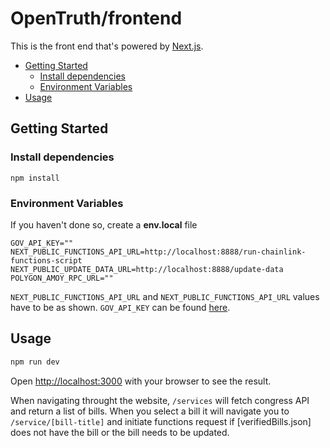 # OpenTruth/frontend

This is the front end that's powered by [Next.js](https://nextjs.org/).

- [Getting Started](#getting-started)
  - [Install dependencies](#install-dependencies)
  - [Environment Variables](#environment-variables)
- [Usage](#usage)

## Getting Started

### Install dependencies

```
npm install
```

### Environment Variables

If you haven't done so, create a **env.local** file

```
GOV_API_KEY=""
NEXT_PUBLIC_FUNCTIONS_API_URL=http://localhost:8888/run-chainlink-functions-script
NEXT_PUBLIC_UPDATE_DATA_URL=http://localhost:8888/update-data
POLYGON_AMOY_RPC_URL=""
```

`NEXT_PUBLIC_FUNCTIONS_API_URL` and `NEXT_PUBLIC_FUNCTIONS_API_URL` values have to be as shown.
`GOV_API_KEY` can be found [here](https://api.congress.gov/sign-up/).

## Usage

```bash
npm run dev

```

Open [http://localhost:3000](http://localhost:3000) with your browser to see the result.

When navigating throught the website, `/services` will fetch congress API and return a list of bills. When you select a bill it will navigate you to `/service/[bill-title]` and initiate functions request if [verifiedBills.json] does not have the bill or the bill needs to be updated.
